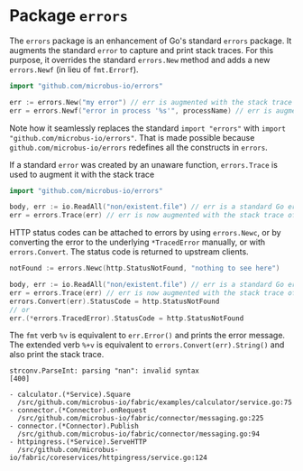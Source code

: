 # Package `errors`

The `errors` package is an enhancement of Go's standard `errors` package. It augments the standard `error` to capture and print stack traces. For this purpose, it overrides the standard `errors.New` method and adds a new `errors.Newf` (in lieu of `fmt.Errorf`).

```go
import "github.com/microbus-io/errors"

err := errors.New("my error") // err is augmented with the stack trace of this line
err = errors.Newf("error in process '%s'", processName) // err is augmented with the stack trace of this line
```

Note how it seamlessly replaces the standard `import "errors"` with `import "github.com/microbus-io/errors"`. That is made possible because `github.com/microbus-io/errors` redefines all the constructs in `errors`.

If a standard `error` was created by an unaware function, `errors.Trace` is used to augment it with the stack trace

```go
import "github.com/microbus-io/errors"

body, err := io.ReadAll("non/existent.file") // err is a standard Go error
err = errors.Trace(err) // err is now augmented with the stack trace of this line
```

HTTP status codes can be attached to errors by using `errors.Newc`, or by converting the error to the underlying `*TracedError` manually, or with `errors.Convert`. The status code is returned to upstream clients.

```go
notFound := errors.Newc(http.StatusNotFound, "nothing to see here")

body, err := io.ReadAll("non/existent.file") // err is a standard Go error
err = errors.Trace(err) // err is now augmented with the stack trace of this line
errors.Convert(err).StatusCode = http.StatusNotFound
// or
err.(*errors.TracedError).StatusCode = http.StatusNotFound
```

The `fmt` verb `%v` is equivalent to `err.Error()` and prints the error message.
The extended verb `%+v` is equivalent to `errors.Convert(err).String()` and also print the stack trace.

```
strconv.ParseInt: parsing "nan": invalid syntax
[400]

- calculator.(*Service).Square
  /src/github.com/microbus-io/fabric/examples/calculator/service.go:75
- connector.(*Connector).onRequest
  /src/github.com/microbus-io/fabric/connector/messaging.go:225
- connector.(*Connector).Publish
  /src/github.com/microbus-io/fabric/connector/messaging.go:94
- httpingress.(*Service).ServeHTTP
  /src/github.com/microbus-io/fabric/coreservices/httpingress/service.go:124
```
